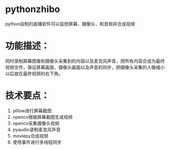 # pythonzhibo
python自制的直播软件可以监控屏幕，摄像头，和音频并合成视频

# 功能描述：
  同时录制屏幕图像和摄像头采集到的内容以及麦克风声音，把所有内容合成为最终视频文件，保证屏幕画面、摄像头画面以及声音的同步，把摄像头采集的人像缩小以后放在最终视频的右下角。
# 技术要点：
  1. pillow进行屏幕截图
  2. opencv根据屏幕截图生成视频
  3. opencv采集摄像头视频
  4. pyaudio录制麦克风声音
  5. moviepy合成视频
  6. 使用事件进行多线程同步
